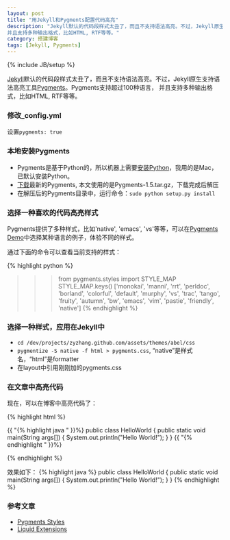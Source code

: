 ```yaml
---
layout: post
title: "用Jekyll和Pygments配置代码高亮"
description: "Jekyll默认的代码段样式太丑了，而且不支持语法高亮。不过，Jekyll原生支持语法高亮工具Pygments。Pygments支持超过100种语言，
并且支持多种输出格式，比如HTML, RTF等等。"
category: 搭建博客
tags: [Jekyll, Pygments]
---
```

{% include JB/setup %}

[Jekyll](http://jekyllrb.com)默认的代码段样式太丑了，而且不支持语法高亮。不过，Jekyll原生支持语法高亮工具[Pygments](http://pygments.org)。Pygments支持超过100种语言，
并且支持多种输出格式，比如HTML, RTF等等。

### 修改\_config.yml

设置`pygments: true`

### 本地安装Pygments

* Pygments是基于Python的，所以机器上需要[安装Python](http://www.python.org/download/)，我用的是Mac，已默认安装Python。
* [下载](http://pypi.python.org/pypi/Pygments)最新的Pygments, 本文使用的是Pygments-1.5.tar.gz，下载完成后解压
* 在解压后的Pygments目录中，运行命令：`sudo python setup.py install`

### 选择一种喜欢的代码高亮样式

Pygments提供了多种样式，比如'native', 'emacs', 'vs'等等，可以在[Pygments Demo](http://pygments.org/demo)中选择某种语言的例子，体验不同的样式。

通过下面的命令可以查看当前支持的样式：

{% highlight python %}
>>> from pygments.styles import STYLE_MAP
>>> STYLE_MAP.keys()
['monokai', 'manni', 'rrt', 'perldoc', 'borland', 'colorful', 'default', 'murphy', 'vs', 'trac', 'tango', 'fruity', 'autumn', 'bw', 'emacs', 'vim', 'pastie', 'friendly', 'native']
{% endhighlight %}

### 选择一种样式，应用在Jekyll中

* `cd /dev/projects/zyzhang.github.com/assets/themes/abel/css`
* `pygmentize -S native -f html > pygments.css`, “native”是样式名，“html”是formatter
* 在layout中引用刚刚加的pygments.css

### 在文章中高亮代码

现在，可以在博客中高亮代码了：

{% highlight html %}

{{ "{% highlight java " }}%}
public class HelloWorld {
    public static void main(String args[]) {
      System.out.println("Hello World!");
    }
}
{{ "{% endhighlight " }}%}

{% endhighlight %}

效果如下：
{% highlight java %}
public class HelloWorld {
    public static void main(String args[]) {
      System.out.println("Hello World!");
    }
}
{% endhighlight %}


### 参考文章

* [Pygments Styles](http://pygments.org/docs/styles/)
* [Liquid Extensions](https://github.com/mojombo/jekyll/wiki/Liquid-Extensions/)